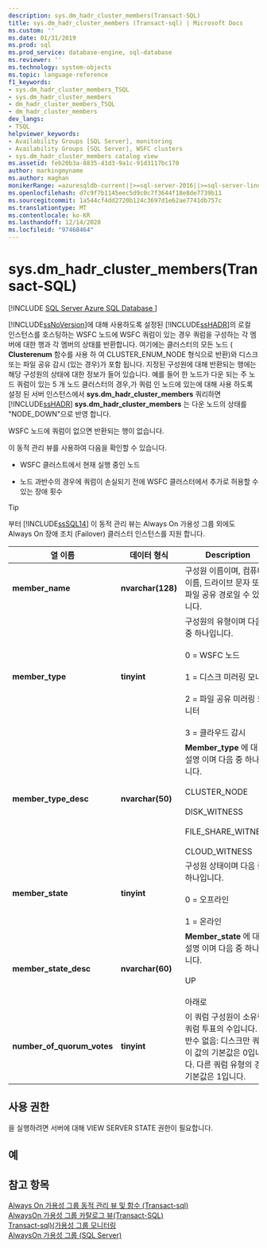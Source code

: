 ```yaml
---
description: sys.dm_hadr_cluster_members(Transact-SQL)
title: sys.dm_hadr_cluster_members (Transact-sql) | Microsoft Docs
ms.custom: ''
ms.date: 01/31/2019
ms.prod: sql
ms.prod_service: database-engine, sql-database
ms.reviewer: ''
ms.technology: system-objects
ms.topic: language-reference
f1_keywords:
- sys.dm_hadr_cluster_members_TSQL
- sys.dm_hadr_cluster_members
- dm_hadr_cluster_members_TSQL
- dm_hadr_cluster_members
dev_langs:
- TSQL
helpviewer_keywords:
- Availability Groups [SQL Server], monitoring
- Availability Groups [SQL Server], WSFC clusters
- sys.dm_hadr_cluster_members catalog view
ms.assetid: feb20b3a-8835-41d3-9a1c-91d3117bc170
author: markingmyname
ms.author: maghan
monikerRange: =azuresqldb-current||>=sql-server-2016||>=sql-server-linux-2017||=azuresqldb-mi-current
ms.openlocfilehash: d7c9f7b1145eec5d9c0c7f3644f18e8de7739b11
ms.sourcegitcommit: 1a544cf4dd2720b124c3697d1e62ae7741db757c
ms.translationtype: MT
ms.contentlocale: ko-KR
ms.lasthandoff: 12/14/2020
ms.locfileid: "97468464"
---
```

# <a name="sysdm_hadr_cluster_members-transact-sql"></a>sys.dm_hadr_cluster_members(Transact-SQL)
[!INCLUDE [SQL Server Azure SQL Database ](../../includes/applies-to-version/sql-asdb.md)]

  [!INCLUDE[ssNoVersion](../../includes/ssnoversion-md.md)]에 대해 사용하도록 설정된 [!INCLUDE[ssHADR](../../includes/sshadr-md.md)]의 로컬 인스턴스를 호스팅하는 WSFC 노드에 WSFC 쿼럼이 있는 경우 쿼럼을 구성하는 각 멤버에 대한 행과 각 멤버의 상태를 반환합니다. 여기에는 클러스터의 모든 노드 ( **Clusterenum** 함수를 사용 하 여 CLUSTER_ENUM_NODE 형식으로 반환)와 디스크 또는 파일 공유 감시 (있는 경우)가 포함 됩니다. 지정된 구성원에 대해 반환되는 행에는 해당 구성원의 상태에 대한 정보가 들어 있습니다. 예를 들어 한 노드가 다운 되는 주 노드 쿼럼이 있는 5 개 노드 클러스터의 경우,가 쿼럼 인 노드에 있는에 대해 사용 하도록 설정 된 서버 인스턴스에서 **sys.dm_hadr_cluster_members** 쿼리하면 [!INCLUDE[ssHADR](../../includes/sshadr-md.md)] **sys.dm_hadr_cluster_members** 는 다운 노드의 상태를 "NODE_DOWN"으로 반영 합니다.  
  
 WSFC 노드에 쿼럼이 없으면 반환되는 행이 없습니다.  
  
 이 동적 관리 뷰를 사용하여 다음을 확인할 수 있습니다.  
  
-   WSFC 클러스트에서 현재 실행 중인 노드  
  
-   노드 과반수의 경우에 쿼럼이 손실되기 전에 WSFC 클러스터에서 추가로 허용할 수 있는 장애 횟수  

 > [!TIP]
 > 부터 [!INCLUDE[ssSQL14](../../includes/sssql14-md.md)] 이 동적 관리 뷰는 Always On 가용성 그룹 외에도 Always On 장애 조치 (Failover) 클러스터 인스턴스를 지원 합니다.  
  
|열 이름|데이터 형식|Description|  
|-----------------|---------------|-----------------|  
|**member_name**|**nvarchar(128)**|구성원 이름이며, 컴퓨터 이름, 드라이브 문자 또는 파일 공유 경로일 수 있습니다.|  
|**member_type**|**tinyint**|구성원의 유형이며 다음 중 하나입니다.<br /><br /> 0 = WSFC 노드<br /><br /> 1 = 디스크 미러링 모니터<br /><br /> 2 = 파일 공유 미러링 모니터<br /><br /> 3 = 클라우드 감시|  
|**member_type_desc**|**nvarchar(50)**|**Member_type** 에 대 한 설명 이며 다음 중 하나입니다.<br /><br /> CLUSTER_NODE<br /><br /> DISK_WITNESS<br /><br /> FILE_SHARE_WITNESS<br /><br /> CLOUD_WITNESS|  
|**member_state**|**tinyint**|구성원 상태이며 다음 중 하나입니다.<br /><br /> 0 = 오프라인<br /><br /> 1 = 온라인|  
|**member_state_desc**|**nvarchar(60)**|**Member_state** 에 대 한 설명 이며 다음 중 하나입니다.<br /><br /> UP<br /><br /> 아래로|  
|**number_of_quorum_votes**|**tinyint**|이 쿼럼 구성원이 소유한 쿼럼 투표의 수입니다. 과반수 없음: 디스크만 쿼럼이 값의 기본값은 0입니다. 다른 쿼럼 유형의 경우 기본값은 1입니다.|  
  
## <a name="permissions"></a>사용 권한  
 을 실행하려면 서버에 대해 VIEW SERVER STATE 권한이 필요합니다.  
  
## <a name="examples"></a>예  
  
## <a name="see-also"></a>참고 항목  
 [Always On 가용성 그룹 동적 관리 뷰 및 함수 &#40;Transact-sql&#41;](../../relational-databases/system-dynamic-management-views/always-on-availability-groups-dynamic-management-views-functions.md)   
 [AlwaysOn 가용성 그룹 카탈로그 뷰&#40;Transact-SQL&#41;](../../relational-databases/system-catalog-views/always-on-availability-groups-catalog-views-transact-sql.md)   
 [Transact-sql&#41;&#40;가용성 그룹 모니터링 ](../../database-engine/availability-groups/windows/monitor-availability-groups-transact-sql.md)   
 [AlwaysOn 가용성 그룹 &#40;SQL Server&#41;](../../database-engine/availability-groups/windows/always-on-availability-groups-sql-server.md)  
  
  
